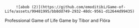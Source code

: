          ![abob (2)](https://github.com/emoditibi/Game-of-Life/assets/99481995/bb8dd749-2932-48dc-9561-d12644d99435)


Professional Game of Life Game by Tibor and Flóra
